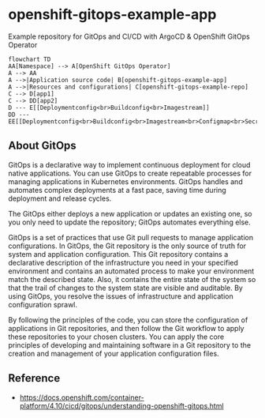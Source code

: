 # openshift-gitops-example-app
Example repository for GitOps and CI/CD with ArgoCD &amp; OpenShift GitOps Operator

```mermaid
flowchart TD
AA[Namespace] --> A[OpenShift GitOps Operator]
A --> AA
A -->|Application source code| B[openshift-gitops-example-app]
A -->|Resources and configurations| C[openshift-gitops-example-repo]
C --> D[app1]
C --> DD[app2]
D --- E[[Deploymentconfig<br>Buildconfig<br>Imagestream]]
DD --- EE[[Deploymentconfig<br>Buildconfig<br>Imagestream<br>Configmap<br>Secret]]
```

## About GitOps

GitOps is a declarative way to implement continuous deployment for cloud native applications. You can use GitOps to create repeatable processes for managing applications in Kubernetes environments. GitOps handles and automates complex deployments at a fast pace, saving time during deployment and release cycles.

The GitOps either deploys a new application or updates an existing one, so you only need to update the repository; GitOps automates everything else.

GitOps is a set of practices that use Git pull requests to manage application configurations. In GitOps, the Git repository is the only source of truth for system and application configuration. This Git repository contains a declarative description of the infrastructure you need in your specified environment and contains an automated process to make your environment match the described state. Also, it contains the entire state of the system so that the trail of changes to the system state are visible and auditable. By using GitOps, you resolve the issues of infrastructure and application configuration sprawl.

By following the principles of the code, you can store the configuration of applications in Git repositories, and then follow the Git workflow to apply these repositories to your chosen clusters. You can apply the core principles of developing and maintaining software in a Git repository to the creation and management of your application configuration files.

## Reference

- https://docs.openshift.com/container-platform/4.10/cicd/gitops/understanding-openshift-gitops.html
